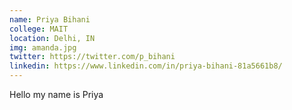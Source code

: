 ```yaml
---
name: Priya Bihani
college: MAIT
location: Delhi, IN
img: amanda.jpg
twitter: https://twitter.com/p_bihani
linkedin: https://www.linkedin.com/in/priya-bihani-81a5661b8/
---
```


Hello my name is Priya
